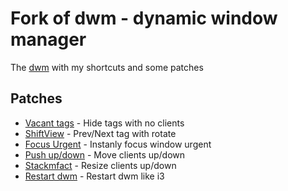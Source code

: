 # Fork of dwm - dynamic window manager

The [dwm](https://dwm.suckless.org/) with my shortcuts and some patches

## Patches
* [Vacant tags](http://dwm.suckless.org/patches/hide_vacant_tags/) - Hide tags with no clients
* [ShiftView](http://dwm.suckless.org/patches/nextprev/) - Prev/Next tag with rotate
* [Focus Urgent](http://dwm.suckless.org/patches/focusurgent/) - Instanly focus window urgent
* [Push up/down](http://dwm.suckless.org/patches/push/) - Move clients up/down
* [Stackmfact](http://dwm.suckless.org/patches/stackmfact/) - Resize clients up/down
* [Restart dwm](http://dwm.suckless.org/patches/restartsig/) - Restart dwm like i3

